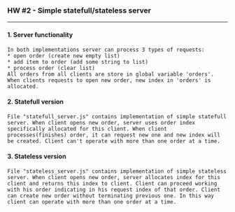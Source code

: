 ### HW #2 - Simple statefull/stateless server
---

#### 1. Server functionality
	In both implementations server can process 3 types of requests:
	* open order (create new empty list)
	* add item to order (add some string to list)
	* process order (clear list)
	All orders from all clients are store in global variable 'orders'. When clients requests to open new order, new index in 'orders' is allocated.
	
#### 2. Statefull version
	File "statefull_server.js" contains implementation of simple statefull server. When client opens new order, server uses order index specifically allocated for this client. When client processes(finishes) order, it can request new one and new index will be created. Client can't operate with more than one order at a time.
	
#### 3. Stateless version
	File "stateless_server.js" contains implementation of simple stateless server. When client opens new order, server allocates index for this client and returns this index to client. Client can proceed working with his order indicating in his request index of that order. Client can create new order without terminating previous one. In this way client can operate with more than one order at a time.